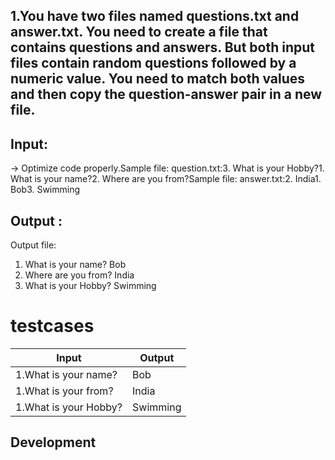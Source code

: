 
## 1.You have two files named questions.txt and answer.txt. You need to create a file that contains questions and answers. But both input files contain random questions followed by a numeric value. You need to match both values and then copy the question-answer pair in a new file.

## Input:

-> Optimize code properly.Sample file: question.txt:3. What is your Hobby?1. What is your name?2. Where are you from?Sample file: answer.txt:2. India1. Bob3. Swimming

## Output :
   
Output file:
1. What is your name?
Bob
2. Where are you from?
India
3. What is your Hobby?
Swimming

# testcases

| Input | Output |
| ------ | ------ |
| 1.What is your name? | Bob |
| 1.What is your from? | India |
| 1.What is your Hobby? | Swimming |
## Development


